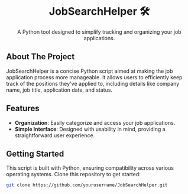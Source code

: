 <h1 align="center">JobSearchHelper 🛠️</h1>

<p align="center">A Python tool designed to simplify tracking and organizing your job applications.</p>

## About The Project

JobSearchHelper is a concise Python script aimed at making the job application process more manageable. It allows users to efficiently keep track of the positions they've applied to, including details like company name, job title, application date, and status.

## Features

- **Organization**: Easily categorize and access your job applications.
- **Simple Interface**: Designed with usability in mind, providing a straightforward user experience.

## Getting Started

This script is built with Python, ensuring compatibility across various operating systems. Clone this repository to get started:

```bash
git clone https://github.com/yourusername/JobSearchHelper.git
